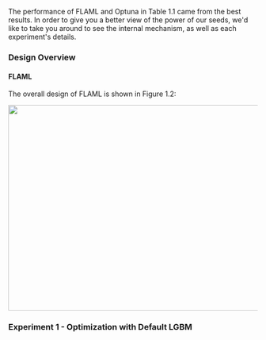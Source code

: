 The performance of FLAML and Optuna in Table 1.1 came from the best results. In order to give you a better view of the power of our seeds, we'd like to take you around to see the internal mechanism, as well as each experiment's details.

### Design Overview

#### FLAML

The overall design of FLAML is shown in Figure 1.2:


<p align="center">
<img src="https://github.com/lady-h-world/My_Garden/blob/main/images/The_Queen_images/FLAML_design.png" width="732" height="414" />
</p>



### Experiment 1 - Optimization with Default LGBM
